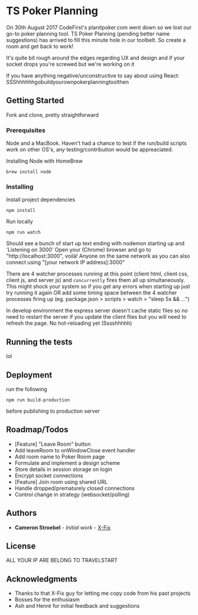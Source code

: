 # TS Poker Planning

On 30th August 2017 CodeFirst's planitpoker.com went down so we lost our go-to poker planning tool.
TS Poker Planning (pending better name suggestions) has arrived to fill this minute hole in our toolbelt. So create a room and get back to work!

It's quite bit rough around the edges regarding UX and design and if your socket drops you're screwed but we're working on it

If you have anything negative/unconstructive to say about using React: SSShhhhhhgobuildyourownpokerplanningtoolthen

## Getting Started

Fork and clone, pretty straightforward

### Prerequisites

Node and a MacBook. Haven't had a chance to test if the run/build scripts work on other OS's, any testing/contribution would be appreaciated.

Installing Node with HomeBrew

```
brew install node
```

### Installing

Install project dependencies

```
npm install
```

Run locally

```
npm run watch
```

Should see a bunch of start up text ending with nodemon starting up and 'Listening on 3000'
Open your (Chrome) browser and go to "http://localhost:3000", voilà! Anyone on the same network as you can also connect using "[your network IP address]:3000"

There are 4 watcher processes running at this point (client html, client css, client js, and server js) and `concurrently` fires them all up simultaneously. This might shock your system so if you get any errors when starting up just try running it again OR add some timing space between the 4 watcher processes firing up (eg. package.json > scripts > watch > "sleep 5s && ...")

In develop environment the express server doesn't cache static files so no need to restart the server if you update the client files but you will need to refresh the page. No hot-reloading yet (Sssshhhhh)

## Running the tests

lol

## Deployment

run the following 

```
npm run build-production
```
before publishing to production server

## Roadmap/Todos

- [Feature] "Leave Room" button
- Add leaveRoom to onWindowClose event handler
- Add room name to Poker Room page
- Formulate and implement a design scheme
- Store details in session storage on login 
- Encrypt socket connections
- [Feature] Join room using shared URL
- Handle dropped/prematurely closed connections
- Control change in strategy (websocket/polling)

## Authors

* **Cameron Stroebel** - *Initial work* - [X-Fix](https://github.com/X-Fix)

## License

ALL YOUR IP ARE BELONG TO TRAVELSTART

## Acknowledgments

* Thanks to that X-Fix guy for letting me copy code from his past projects
* Bosses for the enthusiasm
* Ash and Henré for initial feedback and suggestions
